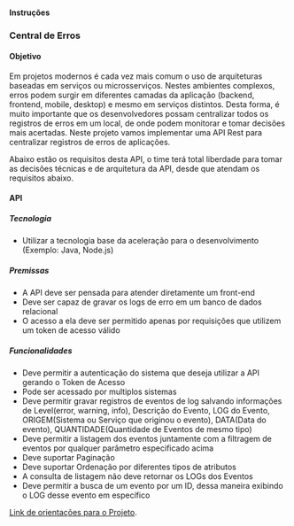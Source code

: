 #### Instruções

### Central de Erros

#### Objetivo

Em projetos modernos é cada vez mais comum o uso de arquiteturas baseadas em serviços ou microsserviços. Nestes ambientes complexos, erros podem surgir em diferentes camadas da aplicação (backend, frontend, mobile, desktop) e mesmo em serviços distintos. Desta forma, é muito importante que os desenvolvedores possam centralizar todos os registros de erros em um local, de onde podem monitorar e tomar decisões mais acertadas. Neste projeto vamos implementar uma API Rest para centralizar registros de erros de aplicações.

Abaixo estão os requisitos desta API, o time terá total liberdade para tomar as decisões técnicas e de arquitetura da API, desde que atendam os requisitos abaixo.

#### API

##### Tecnologia
- Utilizar a tecnologia base da aceleração para o desenvolvimento (Exemplo: Java, Node.js)

##### Premissas

- A API deve ser pensada para atender diretamente um front-end
- Deve ser capaz de gravar os logs de erro em um banco de dados relacional
- O acesso a ela deve ser permitido apenas por requisições que utilizem um token de acesso válido

##### Funcionalidades

- Deve permitir a autenticação do sistema que deseja utilizar a API gerando o Token de Acesso
- Pode ser acessado por multiplos sistemas
- Deve permitir gravar registros de eventos de log salvando informações de Level(error, warning, info), Descrição do Evento, LOG do Evento, ORIGEM(Sistema ou Serviço que originou o evento), DATA(Data do evento), QUANTIDADE(Quantidade de Eventos de mesmo tipo)
- Deve permitir a listagem dos eventos juntamente com a filtragem de eventos por qualquer parâmetro especificado acima
- Deve suportar Paginação
- Deve suportar Ordenação por diferentes tipos de atributos
- A consulta de listagem não deve retornar os LOGs dos Eventos
- Deve permitir a busca de um evento por um ID, dessa maneira exibindo o LOG desse evento em específico

[Link de orientações para o Projeto](./%5BAceleraDev%20Java%5D%20Orienta%C3%A7%C3%B5es%20para%20entrega%20do%20projeto%20final.pdf).